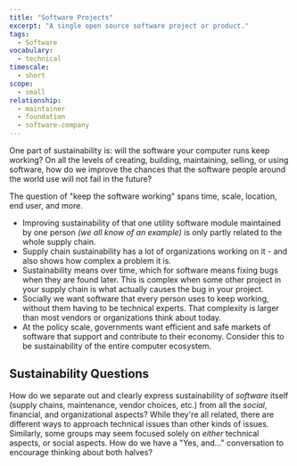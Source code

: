 ```yaml
---
title: "Software Projects"
excerpt: "A single open source software project or product."
tags:
  - Software
vocabulary:
  - technical
timescale:
  - short
scope:
  - small
relationship:
  - maintainer
  - foundation
  - software-company
---
```


One part of sustainability is: will the software your computer runs keep working?  On all the levels of creating, building, maintaining, selling, or using software, how do we improve the chances that the software people around the world use will not fail in the future?

The question of "keep the software working" spans time, scale, location, end user, and more.

- Improving sustainability of that one utility software module maintained by one person *(we all know of an example)* is only partly related to the whole supply chain.
- Supply chain sustainability has a lot of organizations working on it - and also shows how complex a problem it is.
- Sustainability means over time, which for software means fixing bugs when they are found later.  This is complex when some other project in your supply chain is what actually causes the bug in your project.
- Socially we want software that every person uses to keep working, without them having to be technical experts.  That complexity is larger than most vendors or organizations think about today.
- At the policy scale, governments want efficient and safe markets of software that support and contribute to their economy.  Consider this to be sustainability of the entire computer ecosystem.

## Sustainability Questions

How do we separate out and clearly express sustainability of *software* itself (supply chains, maintenance, vendor choices, etc.) from all the *social*, financial, and organizational aspects?  While they're all related, there are different ways to approach technical issues than other kinds of issues.  Similarly, some groups may seem focused solely on *either* technical aspects, or social aspects.  How do we have a "Yes, and..." conversation to encourage thinking about both halves?
